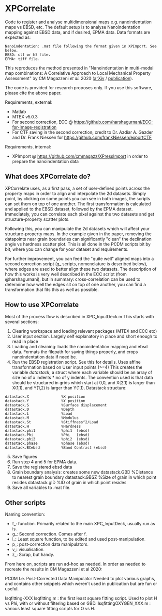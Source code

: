  
# XPCorrelate
Code to register and analyse multidimensional maps e.g. nanoindentation maps vs EBSD, etc.
The default setup is to analyse Nanoindentation mapping against EBSD data, and if desired, EPMA data.
Data formats are expected as:

    Nanoindentation: .mat file following the format given in XPImport. See below. 
    EBSD: ctf or h5 file. 
    EPMA: tiff file.
    
This reproduces the method presented in "Nanoindentation in multi-modal map combinations: A Correlative Approach to Local Mechanical Property Assessment" by CM Magazzeni *et al.* 2020 ([arXiv](https://arxiv.org/abs/2008.12267/) / [publication](https://doi.org/10.1557/s43578-020-00035-y/)).

The code is provided for research proposes only. If you use this software, 
please cite the above paper.

Requirements, external: 
- Matlab
- MTEX v5.0.3 
- For second correction, ECC @ https://github.com/harshagurnani/ECC-for-Image-registration
- For CTF saving in the second correction, credit to Dr. Azdiar A. Gazder and Dr. Frank Niessen for https://github.com/frankNiessen/exportCTF

Requirements, internal: 
- XPImport @ https://github.com/cmmagazz/XPressImport in order to prepare the nanoindentation data

## What does XPCorrelate do?
XPCorrelate uses, as a first pass, a set of user-defined points across the property maps in order to align and interpolate the 2d datasets. Simply point, by clicking on some points you can see in both images, the scripts can set them on top of one another. The first transformation is calculated and applied to the EBSD dataset, followed by the EPMA dataset. Immediately, you can correlate each pixel against the two datasets and get structure-property scatter plots. 

Following this, you can manipulate the 2d datasets which will affect your structure-property maps. In the example given in the paper, removing the datapoints near grain boundaries can significantly "clean" the declination angle vs hardness scatter plot. This is all done in the PCDM scripts bit by bit, where you can change for your dataset and requirements. 

For further improvement, you can feed the "quite well" aligned maps into a second correction script (g_ scripts, nomenclature is described below), where edges are used to better align these two datasets. The description of how this works is very well described in the ECC script (from @harshagurnani), but in summary: cross-correlation can be used to determine how well the edges sit on top of one another, you can find a transformation that fits this as well as possible. 

## How to use XPCorrelate
Most of the process flow is described in XPC_InputDeck.m 
This starts with several sections: 
1) Clearing workspace and loading relevant packages (MTEX and ECC etc)
2) User input section. Largely self explanatory in place and short enough to read in place
3) Loading and cleaning: loads the nanoindentation mapping and ebsd data. Formats the filepath for saving things properly, and crops nanoindentation data if need be. 
4) Run the EBSD registration script. See this for details. Uses affine transformation based on User input points (>=4)
   This creates the variable *datastack*, a struct where each variable should be an array of size no of x indents * no of y indents. 
   The convention used is that data should be structured in grids which start at 0,0, and X(2,1) is larger than X(1,1), and Y(1,2) is larger than Y(1,1).
   Datastack structure: 
   
``` 
datastack.X               %X position
datastack.Y               %Y position
datastack.S               %Surface displacement
datastack.D               %Depth
datastack.L               %Load
datastack.M               %Modulus
datastack.St              %Stiffness^2/Load
datastack.H               %Hardness
datastack.phi1            %phi1  (ebsd)
datastack.Phi             %Phi   (ebsd)
datastack.phi2            %phi2  (ebsd)
datastack.phase           %phase (ebsd)
datastack.BCebsd          %Band Contrast (ebsd)
```
 
5) Save figures
6) Run step 4 and 5 for EPMA data. 
7) Save the registered ebsd data
8) Grain boundary analysis: creates some new 
 datastack.GBD             %Distance to nearest grain boundary
 datastack.GBSZ            %Size of grain in which point resides
 datastack.gID             %ID of grain in which point resides
9) Save all variables to .mat file. 

## Other scripts
Naming convention: 
- f_: function. Primarily related to the main XPC_InputDeck, usually run as is. 
- g_: Second correction. Comes after f. 
- l_: Least square function, to be edited and used post-manipulation.
- p_: post-correction data manipulators. 
- v_: visualisation. 
- z_: Scrap, but handy. 

From here on, scripts are run ad-hoc as needed. In order as needed to recreate the results in CM Magazzeni et al 2020:

PCDM I.e. Post-Corrected Data Manipulator
    Needed to plot various graphs, and contains other snippets which weren't used in publication but are fun or useful. 

lsqfitting-XXX
    lsqfitting.m : the first least square fitting script. Used to plot H vs Phi, with or without filtering based on GBD. 
    lsqfittingOXYGEN_XXX.m : various least square fitting scripts for O vs H. 
